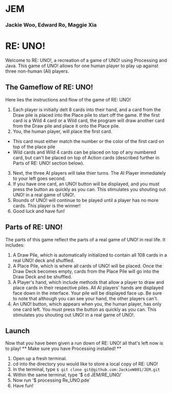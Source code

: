 # JEM
### Jackie Woo, Edward Ro, Maggie Xia

# RE: UNO!
Welcome to RE: UNO!, a recreation of a game of UNO! using Processing and Java. This game of UNO! allows for one human player to play up against three non-human (AI) players. 

## The Gameflow of RE: UNO!
Here lies the instructions and flow of the game of RE: UNO!
1. Each player is initially delt 8 cards into their hand, and a card from the Draw pile is placed into the Place pile to start off the game. If the first card is a Wild 4 card or a Wild card, the program will draw another card from the Draw pile and place it onto the Place pile.
2. You, the human player, will place the first card.
  - This card must either match the number or the color of the first card on top of the place pile
  - Wild cards and Wild 4 cards can be placed on top of any numbered card, but can't be placed on top of Action cards (described further in Parts of RE: UNO! section below).
3. Next, the three AI players will take thier turns. The AI Player immediately to your left goes second.
4. If you have one card, an UNO! button will be displayed, and you must press the button as quickly as you can. This stimulates you shouting out UNO! in a real game of UNO!.
5. Rounds of UNO! will continue to be played until a player has no more cards. This player is the winner!
6. Good luck and have fun!
  
## Parts of RE: UNO!
The parts of this game reflect the parts of a real game of UNO! in real life. It includes:
1. A Draw Pile, which is automatically initialized to contain all 108 cards in a real UNO! deck and shuffled.
2. A Place Pile, which is where all cards of UNO! will be placed. Once the Draw Deck becomes empty, cards from the Place Pile will go into the Draw Deck and be shuffled.
3. A Player's hand, which include methods that allow a player to draw and place cards in their respective piles. All AI players' hands are displayed face down in the interface. Your pile will be displayed face up. Be sure to note that although you can see your hand, the other players can't.
4. An UNO! button, which appears when you, the human player, has only one card left. You must press the button as quickly as you can. This stimulates you shouting out UNO! in a real game of UNO!.

## Launch
Now that you have been given a run down of RE: UNO! all that's left now is to play!
** Make sure you have Processing installed! **
1. Open up a fresh terminal.
2. cd into the directory you would like to store a local copy of RE: UNO!
3. In the terminal, type `$ git clone git@github.com:JackieW001/JEM.git`
4. Within the same terminal, type '$ cd JEM/RE_UNO/`
5. Now run '$ processing Re_UNO.pde`
6. Have fun!
